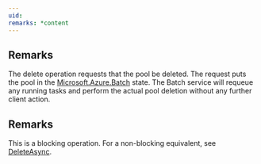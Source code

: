 ```yaml
---
uid: 
remarks: *content
---
```

## Remarks  
 The delete operation requests that the pool be deleted.  The request puts the pool in the [Microsoft.Azure.Batch](assetId:///N:Microsoft.Azure.Batch?qualifyHint=False&autoUpgrade=True) state.             The Batch service will requeue any running tasks and perform the actual pool deletion without any further client action.  
  
 ## Remarks  
 This is a blocking operation. For a non-blocking equivalent, see [DeleteAsync](assetId:///M:Microsoft.Azure.Batch.CloudPool.DeleteAsync(System.Collections.Generic.IEnumerable{Microsoft.Azure.Batch.BatchClientBehavior},System.Threading.CancellationToken)?qualifyHint=False&autoUpgrade=True).